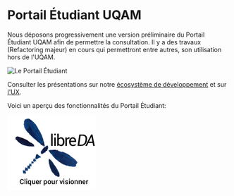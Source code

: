 # Portail Étudiant UQAM

Nous déposons progressivement une version préliminaire du Portail Étudiant UQAM afin de permettre la consultation. Il y a des travaux (Refactoring majeur) en cours qui permettront entre autres, son utilisation hors de l'UQAM.

![Le Portail Étudiant](./portail-etudiant.png?raw=true")

Consulter les présentations sur notre [écosystème de développement](https://docs.google.com/presentation/d/1LNCdUgwupjEPO-gb_KqIsgu1xVaivm3ReqhxEijZcL4/edit?usp=sharing) et sur [l'UX](https://docs.google.com/presentation/d/1gS6wAdBAX5LBqyZeeOYBcAQfz68ZbH6N4JDaPZilgbQ/edit?usp=sharing).

Voici un aperçu des fonctionnalités du Portail Étudiant:

[![Le Portail Étudiant](./libreDA.png#center)](https://youtu.be/qB7f17w3cXQ "Le Portail Étudiant")